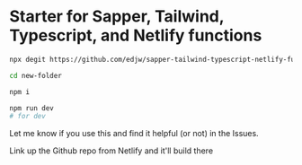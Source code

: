 # Starter for Sapper, Tailwind, Typescript, and Netlify functions

```bash
npx degit https://github.com/edjw/sapper-tailwind-typescript-netlify-functions-starter.git new-folder

cd new-folder

npm i

npm run dev 
# for dev

```

Let me know if you use this and find it helpful (or not) in the Issues.

Link up the Github repo from Netlify and it'll build there
